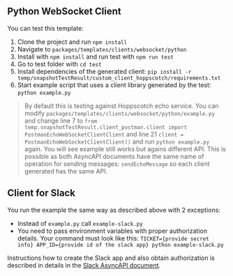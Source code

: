 
## Python WebSocket Client

You can test this template:
1. Clone the project and run `npm install`
2. Navigate to `packages/templates/clients/websocket/python`
3. Install with `npm install` and run test with `npm run test`
4. Go to test folder with `cd test`
5. Install dependencies of the generated client: `pip install -r temp/snapshotTestResult/custom_client_hoppscotch/requirements.txt`
6. Start example script that uses a client library generated by the test: `python example.py`

> By default this is testing against Hoppscotch echo service. You can modify `packages/templates/clients/websocket/python/example.py` and change line 7 to `from temp.snapshotTestResult.client_postman.client import PostmanEchoWebSocketClientClient` and line 21 `client = PostmanEchoWebSocketClientClient()` and run `python example.py` again. You will see example still works but agains different API. This is possible as both AsyncAPI documents have the same name of operation for sending messages: `sendEchoMessage` so each client generated has the same API.

## Client for Slack

You run the example the same way as described above with 2 exceptions:
- Instead of `example.py` call `example-slack.py`
- You need to pass environment variables with proper authorization details. Your command must look like this: `TICKET={provide secret info} APP_ID={provide id of the slack app} python example-slack.py`

Instructions how to create the Slack app and also obtain authorization is described in details in the [Slack AsyncAPI document](../test/__fixtures__/asyncapi-slack-client.yml).